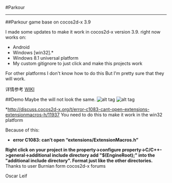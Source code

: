 #Parkour

----------


##Parkour game base on cocos2d-x 3.9

I made some updates to make it work in cocos2d-x version 3.9.
right now works on:
 
* Android
* Windows [win32].*
* Windows 8.1 universal platform
* My custom gitignore to just click and make this projects work


For other platforms I don't know how to do this
But I'm pretty sure that they will work.

详情参考 [WIKI](https://github.com/jptiancai/Parkour/wiki)

##Demo
Maybe the will not look the same.
![alt tag](DemoPics/parkour2.gif)
![alt tag](DemoPics/parkour6.gif)

*http://discuss.cocos2d-x.org/t/error-c1083-cant-open-extensions-extensionmacros-h/11937
You need to do this to make it work in the win32 platform

Because of this:

* **error C1083: can’t open “extensions/ExtensionMacros.h”**

**Right click on your project in the property->configure property->C/C++->general->additional include directory
add "$(EngineRoot);" into the "additional include directory". Format just like the other directories.** Thanks to user Burnian form cocos2d-x forums

Oscar Leif
